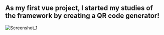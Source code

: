 ## As my first vue project, I started my studies of the framework by creating a QR code generator!


![Screenshot_1](https://user-images.githubusercontent.com/77704994/128769488-85f116e7-46b9-43cc-b96c-58931218edcf.png)
